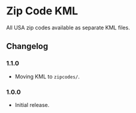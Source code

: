 # Zip Code KML

All USA zip codes available as separate KML files.

## Changelog

### 1.1.0
- Moving KML to `zipcodes/`.

### 1.0.0
- Initial release.